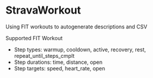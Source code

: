 # StravaWorkout

Using FIT workouts to autogenerate descriptions and CSV

Supported FIT Workout
- Step types: warmup, cooldown, active, recovery, rest, repeat_until_steps_cmplt
- Step durations: time, distance, open
- Step targets: speed, heart_rate, open
